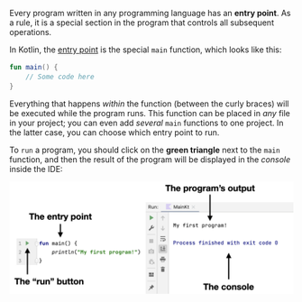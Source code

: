 Every program written in any programming language has an **entry point**.
As a rule, it is a special section in the program that controls all
subsequent operations.

In Kotlin, the [entry point](https://kotlinlang.org/docs/basic-syntax.html#program-entry-point) is the special `main` function, which looks like this:
```kotlin
fun main() {
    // Some code here
}
```

Everything that happens _within_ the function (between the curly braces)
will be executed while the program runs.
This function can be placed in _any_ file in your project;
you can even add _several_ `main` functions to one project.
In the latter case, you can choose which entry point to run.

To `run` a program, you should click on the **green triangle** next to the `main` function,
and then the result of the program will be displayed in the _console_ inside the IDE:

![Program entry point and console](../../utils/src/main/resources/images/part1/first.date/entry_point.png "Program entry point and console")
